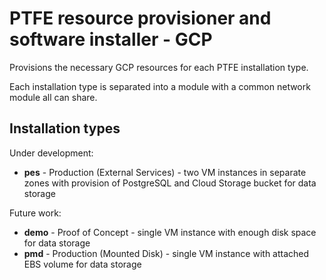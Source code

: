 # PTFE resource provisioner and software installer - GCP

Provisions the necessary GCP resources for each PTFE installation type.

Each installation type is separated into a module with a common network module all can share.

## Installation types

Under development:

- __pes__ - Production (External Services) - two VM instances in separate zones with provision of PostgreSQL and Cloud Storage bucket for data storage

Future work:

- __demo__ - Proof of Concept - single VM instance with enough disk space for data storage
- __pmd__ - Production (Mounted Disk) - single VM instance with attached EBS volume for data storage
